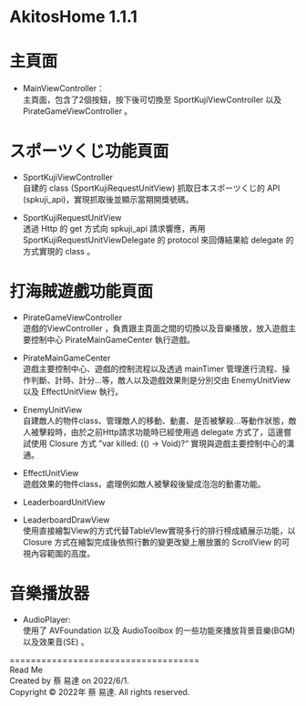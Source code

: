 # AkitosHome 1.1.1


# 主頁面
- MainViewController：  
主頁面，包含了2個按鈕，按下後可切換至 SportKujiViewController 以及 PirateGameViewController 。


# スポーツくじ功能頁面
- SportKujiViewController  
自建的 class (SportKujiRequestUnitView) 抓取日本スポーツくじ的 API (spkuji_api)，實現抓取後並顯示當期開獎號碼。

- SportKujiRequestUnitView  
透過 Http 的 get 方式向 spkuji_api 請求響應，再用 SportKujiRequestUnitViewDelegate 的 protocol 來回傳結果給 delegate 的方式實現的 class 。

# 打海賊遊戲功能頁面
- PirateGameViewController  
遊戲的ViewController ，負責跟主頁面之間的切換以及音樂播放，放入遊戲主要控制中心 PirateMainGameCenter 執行遊戲。

- PirateMainGameCenter  
遊戲主要控制中心、遊戲的控制流程以及透過 mainTimer 管理進行流程、操作判斷、計時、計分...等，敵人以及遊戲效果則是分別交由 EnemyUnitView 以及 EffectUnitView 執行。  

- EnemyUnitView  
自建敵人的物件class、管理敵人的移動、動畫、是否被擊殺...等動作狀態，敵人被擊殺時，由於之前Http請求功能時已經使用過 delegate 方式了，這邊嘗試使用 Closure 方式 ”var killed: (() -> Void)?“ 實現與遊戲主要控制中心的溝通。

- EffectUnitView  
遊戲效果的物件class，處理例如敵人被擊殺後變成泡泡的動畫功能。  

- LeaderboardUnitView  


- LeaderboardDrawView  
使用直接繪製View的方式代替TableVIew實現多行的排行榜成績展示功能，以 Closure 方式在繪製完成後依照行數的變更改變上層放置的 ScrollView 的可視內容範圍的高度。


# 音樂播放器
- AudioPlayer:  
使用了 AVFoundation 以及 AudioToolbox 的一些功能來播放背景音樂(BGM)以及效果音(SE) 。

====================================  
Read Me  
Created by 蔡 易達 on 2022/6/1.  
Copyright © 2022年 蔡 易達. All rights reserved.
